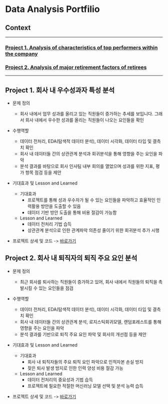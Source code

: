 # Data Analysis Portfilio

## Context
-------------

### [Project 1. Analysis of characteristics of top performers within the company](https://github.com/Y-Junghye/Portfolio/tree/07de85e51e70c94b0877a8618322ad956e681100/Project%201.%20Top%20Performer%20Characteristics%20Analysis%20)
### [Project 2. Analysis of major retirement factors of retirees](https://github.com/Y-Junghye/Portfolio/tree/7180929fdec338861d47b909825e3895c39c45eb/Project%202.%20Retirement%20Factor%20Analysis)
-----------------------------------------
## Project 1. 회사 내 우수성과자 특성 분석

- 문제 정의
   - 회사 내에서 업무 성과를 올리고 있는 직원들이 증가하는 추세를 보입니다. 그래서 회사 내에서 우수한 성과를 올리는 직원들이 나오는 요인들을 확인

- 수행역할
   - 데이터 전처리, EDA(탐색적 데이터 분석), 데이터 시각화, 데이터 타입 및 결측치 확인
   - 회사 내 데이터들 간의 상관관계 분석과 회귀분석을 통해 영향을 주는 요인을 파악
   - 분석 결과를 바탕으로 회사 인사팀 내부 회의를 열었으며 성과를 위한 지표, 평가 항목 점검 등을 제안
 
- 기대효과 및 Lesson and Learned
  + 기대효과
    - 프로젝트를 통해 성과 우수자가 될 수 있는 요인들을 파악하고 효율적인 인력활용 방안을 도출할 수 있음
    - 데이터 기반 방안 도출을 통해 비용 절감이 가능함
  + Lesson and Learned
    - 데이터 전처리 기법 습득
    - 상관관계 분석으로 인한 관계파악 의존성 줄이기 위한 회귀분석 추가 시행 
   
* 프로젝트 상세 및 코드 -> [바로가기](https://github.com/Y-Junghye/Portfolio/tree/07de85e51e70c94b0877a8618322ad956e681100/Project%201.%20Top%20Performer%20Characteristics%20Analysis%20)

## Project 2. 회사 내 퇴직자의 퇴직 주요 요인 분석

- 문제 정의
   - 최근 회사를 퇴사하는 직원들이 증가하고 있어, 회사 내에서 직원들의 퇴직을 촉발시킬 수 있는 요인들을 점검

- 수행역할
   - 데이터 전처리, EDA(탐색적 데이터 분석), 데이터 시각화, 데이터 타입 및 결측치 확인
   - 회사 내 데이터들 간의 상관관계 분석, 로지스틱회귀모델, 랜덤포레스트를 통해 영향을 주는 요인을 파악
   - 분석 결과를 기반으로 퇴직 주요 요인 파악 및 회사의 개선점 등을 제안
 
- 기대효과 및 Lesson and Learned
  + 기대효과
    - 회사 내 퇴직자들의 주요 퇴직 요인 파악으로 인적자본 손실 방지
    - 잦은 퇴사 발생 방지로 인한 인력 양성 비용 절감 가능
  + Lesson and Learned
    - 데이터 전처리의 중요성과 기법 습득
    - 프로젝트에 필요한 적절한 머신러닝 모델 선택 및 분석 능력 습득 
   
 * 프로젝트 상세 및 코드 -> [바로가기](https://github.com/Y-Junghye/Portfolio/tree/7180929fdec338861d47b909825e3895c39c45eb/Project%202.%20Retirement%20Factor%20Analysis)

